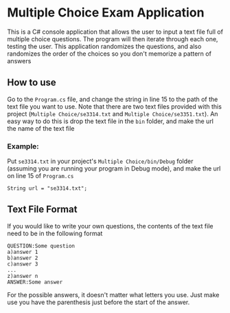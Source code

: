 # Multiple Choice Exam Application
This is a C# console application that allows the user to input a text file full of multiple choice questions. The program will then iterate through each one, testing the user. This application randomizes the questions, and also randomizes the order of the choices so you don't memorize a pattern of answers

## How to use
Go to the ```Program.cs``` file, and change the string in line 15 to the path of the text file you want to use. Note that there are two text files provided with this project (```Multiple Choice/se3314.txt``` and ```Multiple Choice/se3351.txt```). An easy way to do this is drop the text file in the ```bin``` folder, and make the url the name of the text file 

### Example:
Put ```se3314.txt``` in your project's ```Multiple Choice/bin/Debug``` folder (assuming you are running your program in Debug mode), and make the url on line 15 of ```Program.cs```

```
String url = "se3314.txt";
```

## Text File Format
If you would like to write your own questions, the contents of the text file need to be in the following format

```
QUESTION:Some question
a)answer 1
b)answer 2
c)answer 3
...
z)answer n
ANSWER:Some answer
```

For the possible answers, it doesn't matter what letters you use. Just make use you have the parenthesis just before the start of the answer.

